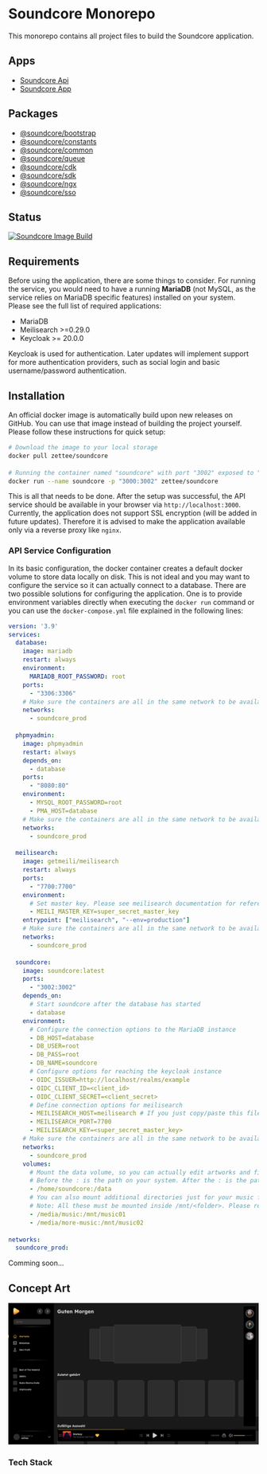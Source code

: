 # Soundcore Monorepo 

This monorepo contains all project files to build the Soundcore application.

## Apps
- [Soundcore Api](/apps/api/README.md)
- [Soundcore App](/apps/app/README.md)

## Packages
- [@soundcore/bootstrap](/packages/bootstrap/README.md)
- [@soundcore/constants](/packages/constants/README.md)
- [@soundcore/common](/packages/common/README.md)
- [@soundcore/queue](/packages/queue/README.md)
- [@soundcore/cdk](/packages/soundcore-cdk/README.md)
- [@soundcore/sdk](/packages/soundcore-sdk/README.md)
- [@soundcore/ngx](/packages/soundcore-ngx/README.md)
- [@soundcore/sso](/packages/soundcore-sso/README.md)

## Status
[![Soundcore Image Build](https://github.com/z3ttee/soundcore/actions/workflows/docker-image.yml/badge.svg)](https://github.com/z3ttee/soundcore/actions/workflows/docker-image.yml)

## Requirements
Before using the application, there are some things to consider.
For running the service, you would need to have a running **MariaDB** (not MySQL, as the service relies on MariaDB specific features) installed on your system.
Please see the full list of required applications:
- MariaDB
- Meilisearch >=0.29.0
- Keycloak >= 20.0.0

Keycloak is used for authentication. Later updates will implement support for more authentication providers, such as social login and basic username/password authentication.

## Installation
An official docker image is automatically build upon new releases on GitHub. You can use that image instead of building
the project yourself. Please follow these instructions for quick setup:

```bash
# Download the image to your local storage
docker pull zettee/soundcore

# Running the container named "soundcore" with port "3002" exposed to "3000"
docker run --name soundcore -p "3000:3002" zettee/soundcore
```

This is all that needs to be done. After the setup was successful, the API service should be available in your browser via ``http://localhost:3000``.
Currently, the application does not support SSL encryption (will be added in future updates). Therefore it is advised to make the application available only via a reverse proxy like `nginx`.

### API Service Configuration
In its basic configuration, the docker container creates a default docker volume to store data locally on disk. This is not ideal and you may
want to configure the service so it can actually connect to a database. There are two possible solutions for configuring the application. One is to provide
environment variables directly when executing the `docker run` command or you can use the `docker-compose.yml` file explained in the following lines:

```YAML
version: '3.9'
services:
  database:
    image: mariadb
    restart: always
    environment:
      MARIADB_ROOT_PASSWORD: root
    ports:
      - "3306:3306"
    # Make sure the containers are all in the same network to be available  
    networks:
      - soundcore_prod

  phpmyadmin:
    image: phpmyadmin
    restart: always
    depends_on:
      - database
    ports:
      - "8080:80"
    environment:
      - MYSQL_ROOT_PASSWORD=root
      - PMA_HOST=database
    # Make sure the containers are all in the same network to be available 
    networks:
      - soundcore_prod

  meilisearch:
    image: getmeili/meilisearch
    restart: always
    ports:
      - "7700:7700"
    environment:
      # Set master key. Please see meilisearch documentation for reference
      - MEILI_MASTER_KEY=super_secret_master_key
    entrypoint: ["meilisearch", "--env=production"]
    # Make sure the containers are all in the same network to be available 
    networks:
      - soundcore_prod

  soundcore:
    image: soundcore:latest
    ports:
      - "3002:3002"
    depends_on:
      # Start soundcore after the database has started
      - database
    environment:
      # Configure the connection options to the MariaDB instance
      - DB_HOST=database
      - DB_USER=root
      - DB_PASS=root
      - DB_NAME=soundcore
      # Configure options for reaching the keycloak instance
      - OIDC_ISSUER=http://localhost/realms/example
      - OIDC_CLIENT_ID=<client_id>
      - OIDC_CLIENT_SECRET=<client_secret>
      # Define connection options for meilisearch
      - MEILISEARCH_HOST=meilisearch # If you just copy/paste this file, keep this as it refers to the meilisearch service name and is used as DNS name
      - MEILISEARCH_PORT=7700
      - MEILISEARCH_KEY=<super_secret_master_key>
    # Make sure the containers are all in the same network to be available
    networks:
      - soundcore_prod
    volumes:
      # Mount the data volume, so you can actually edit artworks and files
      # Before the : is the path on your system. After the : is the path inside the container
      - /home/soundcore:/data
      # You can also mount additional directories just for your music files.
      # Note: All these must be mounted inside /mnt/<folder>. Please read more in the 'Setup Mounts' section
      - /media/music:/mnt/music01
      - /media/more-music:/mnt/music02

networks:
  soundcore_prod:
```

Comming soon...

## Concept Art

![Soundcore Home Page](./concept_art/Front%20page.png)

### Tech Stack
